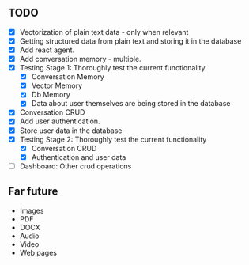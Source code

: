 ## TODO

- [x] Vectorization of plain text data - only when relevant
- [x] Getting structured data from plain text and storing it in the database
- [x] Add react agent.
- [x] Add conversation memory - multiple.
- [x] Testing Stage 1: Thoroughly test the current functionality
  - [x] Conversation Memory
  - [x] Vector Memory
  - [x] Db Memory
  - [x] Data about user themselves are being stored in the database
- [x] Conversation CRUD
- [x] Add user authentication.
- [x] Store user data in the database
- [x] Testing Stage 2: Thoroughly test the current functionality
  - [x] Conversation CRUD
  - [x] Authentication and user data
- [ ] Dashboard: Other crud operations

## Far future

- Images
- PDF
- DOCX
- Audio
- Video
- Web pages
